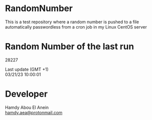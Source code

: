 # RandomNumber    
This is a test repository where a random number is pushed to a file automatically passwordless from a cron job in my Linux CentOS server    
# Random Number of the last run   
28227
      
Last update (GMT +1)    
03/21/23 10:00:01
# Developer    
Hamdy Abou El Anein   
hamdy.aea@protonmail.com
